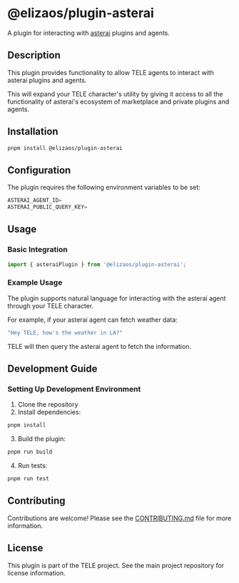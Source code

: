# @elizaos/plugin-asterai

A plugin for interacting with [asterai](https://asterai.io) plugins and agents.

## Description

This plugin provides functionality to allow TELE agents to interact with
asterai plugins and agents.

This will expand your TELE character's utility by giving it access to all
the functionality of asterai's ecosystem of marketplace and private plugins
and agents.

## Installation

```bash
pnpm install @elizaos/plugin-asterai
```

## Configuration

The plugin requires the following environment variables to be set:

```typescript
ASTERAI_AGENT_ID=
ASTERAI_PUBLIC_QUERY_KEY=
```

## Usage

### Basic Integration

```typescript
import { asteraiPlugin } from '@elizaos/plugin-asterai';
```

### Example Usage

The plugin supports natural language for interacting with the asterai agent
through your TELE character.

For example, if your asterai agent can fetch weather data:

```typescript
"Hey TELE, how's the weather in LA?"
```

TELE will then query the asterai agent to fetch the information.

## Development Guide

### Setting Up Development Environment

1. Clone the repository
2. Install dependencies:

```bash
pnpm install
```

3. Build the plugin:

```bash
pnpm run build
```

4. Run tests:

```bash
pnpm run test
```

## Contributing

Contributions are welcome! Please see the [CONTRIBUTING.md](CONTRIBUTING.md) file for more information.

## License

This plugin is part of the TELE project. See the main project repository for license information.

